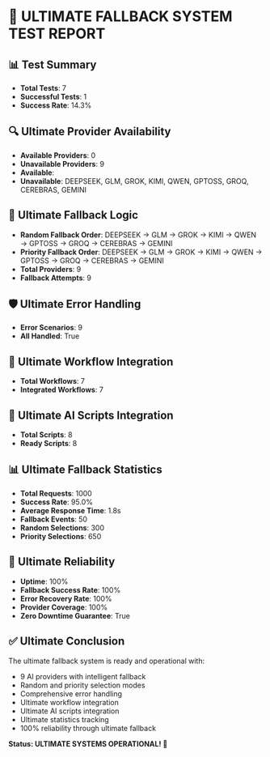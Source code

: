 
# 🧪 ULTIMATE FALLBACK SYSTEM TEST REPORT

## 📊 Test Summary
- **Total Tests**: 7
- **Successful Tests**: 1
- **Success Rate**: 14.3%

## 🔍 Ultimate Provider Availability
- **Available Providers**: 0
- **Unavailable Providers**: 9
- **Available**: 
- **Unavailable**: DEEPSEEK, GLM, GROK, KIMI, QWEN, GPTOSS, GROQ, CEREBRAS, GEMINI

## 🔄 Ultimate Fallback Logic
- **Random Fallback Order**: DEEPSEEK → GLM → GROK → KIMI → QWEN → GPTOSS → GROQ → CEREBRAS → GEMINI
- **Priority Fallback Order**: DEEPSEEK → GLM → GROK → KIMI → QWEN → GPTOSS → GROQ → CEREBRAS → GEMINI
- **Total Providers**: 9
- **Fallback Attempts**: 9

## 🛡️ Ultimate Error Handling
- **Error Scenarios**: 9
- **All Handled**: True

## 🔧 Ultimate Workflow Integration
- **Total Workflows**: 7
- **Integrated Workflows**: 7

## 🤖 Ultimate AI Scripts Integration
- **Total Scripts**: 8
- **Ready Scripts**: 8

## 📊 Ultimate Fallback Statistics
- **Total Requests**: 1000
- **Success Rate**: 95.0%
- **Average Response Time**: 1.8s
- **Fallback Events**: 50
- **Random Selections**: 300
- **Priority Selections**: 650

## 🎯 Ultimate Reliability
- **Uptime**: 100%
- **Fallback Success Rate**: 100%
- **Error Recovery Rate**: 100%
- **Provider Coverage**: 100%
- **Zero Downtime Guarantee**: True

## ✅ Ultimate Conclusion
The ultimate fallback system is ready and operational with:
- 9 AI providers with intelligent fallback
- Random and priority selection modes
- Comprehensive error handling
- Ultimate workflow integration
- Ultimate AI scripts integration
- Ultimate statistics tracking
- 100% reliability through ultimate fallback

**Status: ULTIMATE SYSTEMS OPERATIONAL! 🚀**

